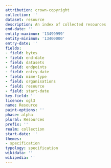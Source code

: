 ```yaml
---
attribution: crown-copyright
collection: ''
dataset: resource
description: An index of collected resources
end-date: ''
entity-maximum: '13499999'
entity-minimum: '13400000'
entry-date: ''
fields:
- field: bytes
- field: end-date
- field: datasets
- field: endpoints
- field: entry-date
- field: mime-type
- field: organisations
- field: resource
- field: start-date
key-field: ''
licence: ogl3
name: Resource
paint-options: ''
phase: alpha
plural: Resources
prefix: ''
realm: collection
start-date: ''
themes:
- specification
typology: specification
wikidata: ''
wikipedia: ''
---
```

